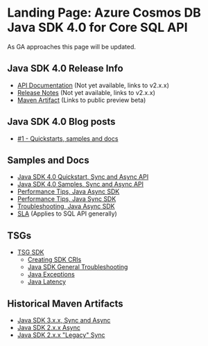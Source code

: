 # Landing Page: Azure Cosmos DB Java SDK 4.0 for Core SQL API

As GA approaches this page will be updated.

## Java SDK 4.0 Release Info

* [API Documentation](https://aka.ms/ACDBJavaSDK4.0SQLAPI) (Not yet available, links to v2.x.x)
* [Release Notes](https://aka.ms/ACDBJavaSDK4.0SQLReleaseNotes) (Not yet available, links to v2.x.x)
* [Maven Artifact](https://mvnrepository.com/artifact/com.azure/azure-cosmos/4.0.1-beta.1) (Links to public preview beta)

## Java SDK 4.0 Blog posts

* [#1 - Quickstarts, samples and docs](https://devblogs.microsoft.com/cosmosdb/java-sdk-v4-1/)

## Samples and Docs

* [Java SDK 4.0 Quickstart, Sync and Async API](https://docs.microsoft.com/en-us/azure/cosmos-db/create-sql-api-java)
* [Java SDK 4.0 Samples, Sync and Async API](https://github.com/Azure-Samples/azure-cosmos-java-sql-api-samples)
* [Performance Tips, Java Async SDK](https://docs.microsoft.com/en-us/azure/cosmos-db/performance-tips-async-java)
* [Performance Tips, Java Sync SDK](https://docs.microsoft.com/en-us/azure/cosmos-db/performance-tips-java)
* [Troubleshooting, Java Async SDK](https://docs.microsoft.com/en-us/azure/cosmos-db/troubleshoot-java-async-sdk)
* [SLA](https://azure.microsoft.com/en-us/support/legal/sla/cosmos-db/v1_3/) (Applies to SQL API generally)

## TSGs

* [TSG SDK](https://supportability.visualstudio.com/AzureCosmosDB/_wiki/wikis/AzureCosmosDB.wiki/254603/TSG-SDK)
    * [Creating SDK CRIs](https://supportability.visualstudio.com/AzureCosmosDB/_wiki/wikis/AzureCosmosDB.wiki/255843/SDK-Creating-SDK-CRIs)
    * [Java SDK General Troubleshooting](https://supportability.visualstudio.com/AzureCosmosDB/_wiki/wikis/AzureCosmosDB.wiki/237400/SDK-Java-SDK-General-troubleshooting)
    * [Java Exceptions](https://supportability.visualstudio.com/AzureCosmosDB/_wiki/wikis/AzureCosmosDB.wiki/237398/SDK-Java-Exceptions)
    * [Java Latency](https://supportability.visualstudio.com/AzureCosmosDB/_wiki/wikis/AzureCosmosDB.wiki/237399/SDK-Java-Latency)
    
## Historical Maven Artifacts

* [Java SDK 3.x.x, Sync and Async](https://mvnrepository.com/artifact/com.microsoft.azure/azure-cosmos)
* [Java SDK 2.x.x Async](https://mvnrepository.com/artifact/com.microsoft.azure/azure-cosmosdb)
* [Java SDK 2.x.x "Legacy" Sync](https://mvnrepository.com/artifact/com.microsoft.azure/azure-documentdb)
